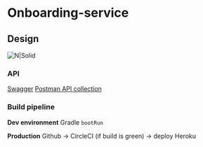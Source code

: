 # Onboarding-service

## Design

![N|Solid](https://cldup.com/dTxpPi9lDf.thumb.png)

### API
[Swagger](https://onboarding-service.tuleva.ee/swagger-ui.html)
[Postman API collection](reference/api.postman_collection)

### Build pipeline

**Dev environment**
Gradle `bootRun`

**Production**
Github -> CircleCI (if build is green) -> deploy Heroku